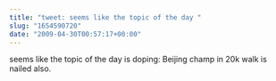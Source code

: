```yaml
---
title: "tweet: seems like the topic of the day "
slug: "1654590720"
date: "2009-04-30T00:57:17+00:00"
---
```

seems like the topic of the day is doping: Beijing champ in 20k walk is nailed also.